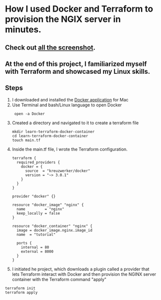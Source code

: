 # How I used Docker and Terraform to provision the NGIX server in minutes.

## Check out [all the screenshot](TerraformDockerImages). 

## At the end of this project, I familiarized myself with Terraform and showcased my Linux skills.

## Steps
1. I downloaded and installed the [Docker application](https://docs.docker.com/desktop/install/mac-install/) for Mac
2. Use Terminal and bash/Linux language to open Docker
   ```
    open -a Docker
   ```
3. Created a directory and navigated to it to create a terraform file
   ```
   mkdir learn-terraform-docker-container
   cd learn-terraform-docker-container
   touch main.tf
   ```
4. Inside the main.tf file, I wrote the Terraform configuration.
   ```
   terraform {
     required_providers {
       docker = {
         source  = "kreuzwerker/docker"
         version = "~> 3.0.1"
       }
     }
   }
   
   provider "docker" {}
   
   resource "docker_image" "nginx" {
     name         = "nginx"
     keep_locally = false
   }
   
   resource "docker_container" "nginx" {
     image = docker_image.nginx.image_id
     name  = "tutorial"
   
     ports {
       internal = 80
       external = 8000
     }
   }
   ```
5. I initiated he project, which downloads a plugin called a provider that lets Terraform interact with Docker and then provision the NGINX server container with the Terraform command "apply"
```
terraform init
terraform apply
```
